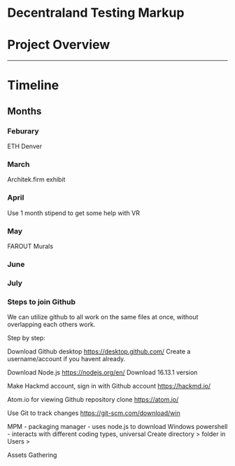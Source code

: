 # Decentraland Testing Markup

# Project Overview
---





# Timeline
## Months

### Feburary
ETH Denver

### March
Architek.firm exhibit

### April

Use 1 month stipend to get some help with VR

### May
FAROUT Murals

### June

### July


### Steps to join Github
We can utilize github to all work on the same files at once, without overlapping each others work.

Step by step:

Download Github desktop
https://desktop.github.com/
Create a username/account if you havent already.


Download Node.js
https://nodejs.org/en/
Download 16.13.1 version

Make Hackmd account, sign in with Github account
https://hackmd.io/

Atom.io for viewing Github repository clone
https://atom.io/

Use Git to track changes
https://git-scm.com/download/win

MPM - packaging manager - uses node.js to download
Windows powershell - interacts with different coding types, universal
	Create directory > folder in Users > 
	

Assets Gathering

